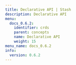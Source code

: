 ```yaml
---
title: Declarative API | Stash
description: Declarative API
menu:
  docs_0.6.2:
    identifier: crds
    parent: concepts
    name: Declarative API
    weight: 15
menu_name: docs_0.6.2
info:
  version: 0.6.2
---
```


